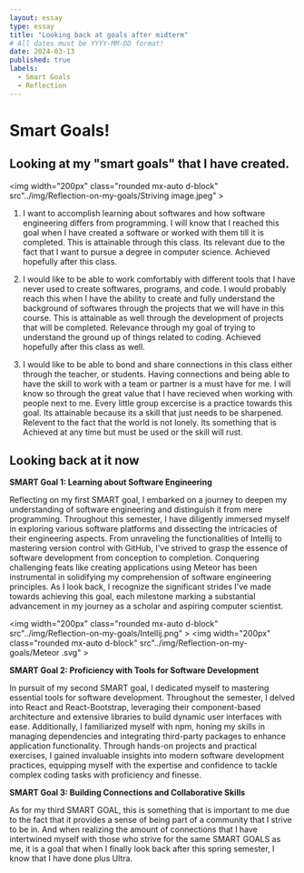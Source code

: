 ```yaml
---
layout: essay
type: essay
title: "Looking back at goals after midterm"
# All dates must be YYYY-MM-DD format!
date: 2024-03-13
published: true
labels:
  - Smart Goals
  - Reflection
---
```

# Smart Goals!
## Looking at my "smart goals" that I have created.

<img width="200px"
class="rounded mx-auto d-block" src"../img/Reflection-on-my-goals/Striving image.jpeg" >

1) I want to accomplish learning about softwares and how software engineering differs from programming. I will know that I reached this goal when I have created a software or worked with them till it is completed. This is attainable through this class. Its relevant due to the fact that I want to pursue a degree in computer science. Achieved hopefully after this class.

2) I would like to be able to work comfortably with different tools that I have never used to create softwares, programs, and code. I would probably reach this when I have the ability to create and fully understand the background of softwares through the projects that we will have in this course. This is attainable as well through the development of projects that will be completed. Relevance through my goal of trying to understand the ground up of things related to coding. Achieved hopefully after this class as well.

3) I would like to be able to bond and share connections in this class either through the teacher, or students. Having connections and being able to have the skill to work with a team or partner is a must have for me. I will know so through the great value that I have recieved when working with people next to me. Every little group excercise is a practice towards this goal. Its attainable because its a skill that just needs to be sharpened. Relevent to the fact that the world is not lonely. Its something that is Achieved at any time but must be used or the skill will rust.

## Looking back at it now

**SMART Goal 1: Learning about Software Engineering**

Reflecting on my first SMART goal, I embarked on a journey to deepen my understanding of software engineering and distinguish it from mere programming. Throughout this semester, I have diligently immersed myself in exploring various software platforms and dissecting the intricacies of their engineering aspects. From unraveling the functionalities of Intellij to mastering version control with GitHub, I've strived to grasp the essence of software development from conception to completion. Conquering challenging feats like creating applications using Meteor has been instrumental in solidifying my comprehension of software engineering principles. As I look back, I recognize the significant strides I've made towards achieving this goal, each milestone marking a substantial advancement in my journey as a scholar and aspiring computer scientist.

<img width="200px"
class="rounded mx-auto d-block" src"../img/Reflection-on-my-goals/Intellij.png" >
<img width="200px"
class="rounded mx-auto d-block" src"../img/Reflection-on-my-goals/Meteor .svg" >

**SMART Goal 2: Proficiency with Tools for Software Development**

In pursuit of my second SMART goal, I dedicated myself to mastering essential tools for software development. Throughout the semester, I delved into React and React-Bootstrap, leveraging their component-based architecture and extensive libraries to build dynamic user interfaces with ease. Additionally, I familiarized myself with npm, honing my skills in managing dependencies and integrating third-party packages to enhance application functionality. Through hands-on projects and practical exercises, I gained invaluable insights into modern software development practices, equipping myself with the expertise and confidence to tackle complex coding tasks with proficiency and finesse.

**SMART Goal 3: Building Connections and Collaborative Skills**

As for my third SMART GOAL, this is something that is important to me due to the fact that it provides a sense of being part of a community that I strive to be in. And when realizing the amount of connections that I have intertwined myself with those who strive for the same SMART GOALS as me, it is a goal that when I finally look back after this spring semester, I know that I have done plus Ultra.



<!--Knowing that there are three things that I would like to accomplish during this semester looking back at it now, there are big improvements to what I believe as growth within my self as a scholar and a future computer scientist. Further, into the semester I have delved deep into learning how to code using different types of softwares such as Intellij. I've got the hang of using GitHub as well as learning more on how to work with a team on a code. Challenging feats that I have conquered in understanding is creating applications using Meteor and how I can tie React-Bootstrap features to help make the process smoother. These are all things that I have accomplished pertaining to the first and second SMART GOAL. As for my third SMART GOAL this is something that is important to me dur to the fact that it provides a sense of being part of a community that I strive to be in. And when realizing the amount of connections that I have intertwined myself with those who strive for the same SMART GOALS as me , It is a goal that when I finally look back after this spring semester, I know that I have done plus Ultra. -->
